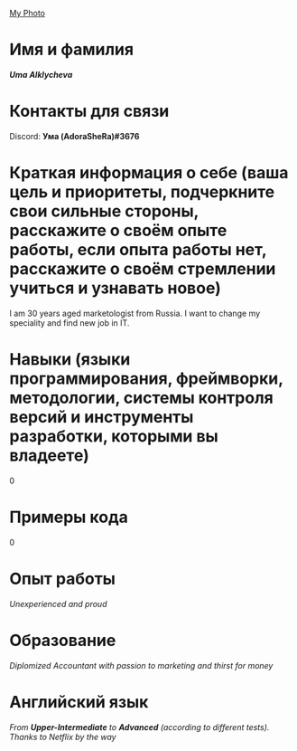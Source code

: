 [My Photo](https://i.pinimg.com/originals/26/a2/0a/26a20a99d83cf280fe907a14674c1ad6.png)
# Имя и фамилия
***Uma Alklycheva***
# Контакты для связи
Discord: **Ума (AdoraSheRa)#3676**
# Краткая информация о себе (ваша цель и приоритеты, подчеркните свои сильные стороны, расскажите о своём опыте работы, если опыта работы нет, расскажите о своём стремлении учиться и узнавать новое)
I am 30 years aged marketologist from Russia. I want to change my speciality and find new job in IT.
# Навыки (языки программирования, фреймворки, методологии, системы контроля версий и инструменты разработки, которыми вы владеете)
0
# Примеры кода
0
# Опыт работы
*Unexperienced and proud*
# Образование
*Diplomized Accountant with passion to marketing and thirst for money*
# Английский язык
*From ***Upper-Intermediate*** to ***Advanced*** (according to different tests).*
*Thanks to Netflix by the way*
